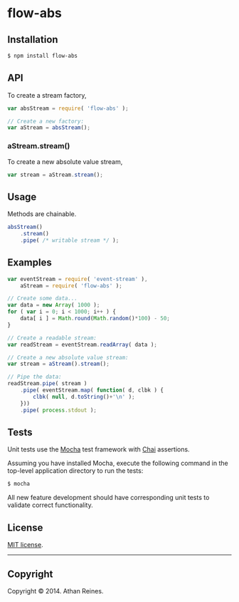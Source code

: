 flow-abs
========




## Installation

``` bash
$ npm install flow-abs
```

## API

To create a stream factory,

``` javascript
var absStream = require( 'flow-abs' );

// Create a new factory:
var aStream = absStream();
```

### aStream.stream()

To create a new absolute value stream,

``` javascript
var stream = aStream.stream();
```


## Usage

Methods are chainable.

``` javascript
absStream()
	.stream()
	.pipe( /* writable stream */ );
```


## Examples

``` javascript
var eventStream = require( 'event-stream' ),
	aStream = require( 'flow-abs' );

// Create some data...
var data = new Array( 1000 );
for ( var i = 0; i < 1000; i++ ) {
	data[ i ] = Math.round(Math.random()*100) - 50;
}

// Create a readable stream:
var readStream = eventStream.readArray( data );

// Create a new absolute value stream:
var stream = aStream().stream();

// Pipe the data:
readStream.pipe( stream )
	.pipe( eventStream.map( function( d, clbk ) {
		clbk( null, d.toString()+'\n' );
	}))
	.pipe( process.stdout );
```

## Tests

Unit tests use the [Mocha](http://visionmedia.github.io/mocha) test framework with [Chai](http://chaijs.com) assertions.

Assuming you have installed Mocha, execute the following command in the top-level application directory to run the tests:

``` bash
$ mocha
```

All new feature development should have corresponding unit tests to validate correct functionality.


## License

[MIT license](http://opensource.org/licenses/MIT). 


---
## Copyright

Copyright &copy; 2014. Athan Reines.

